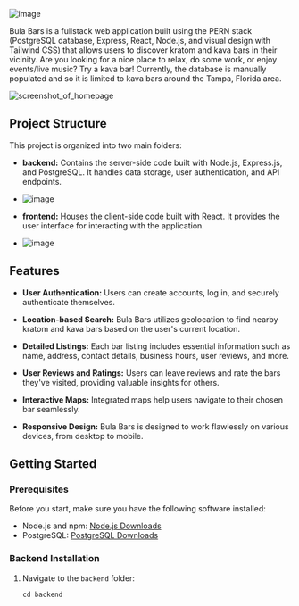 
![image](https://github.com/Hayden-git/capstone-project/assets/105612431/f08b3e2d-c9f0-4526-9f2c-397966198329)

Bula Bars is a fullstack web application built using the PERN stack (PostgreSQL database, Express, React, Node.js, and visual design with Tailwind CSS) that allows users to discover kratom and kava bars in their vicinity. Are you looking for a nice place to relax, do some work, or enjoy events/live music? Try a kava bar! Currently, the database is manually populated and so it is limited to kava bars around the Tampa, Florida area. 

![screenshot_of_homepage](https://github.com/Hayden-git/capstone-project/assets/105612431/8773f12e-22dd-4ae6-b0b6-ba388baafa80)


## Project Structure

This project is organized into two main folders:

- **backend:** Contains the server-side code built with Node.js, Express.js, and PostgreSQL. It handles data storage, user authentication, and API endpoints.
- ![image](https://github.com/Hayden-git/capstone-project/assets/105612431/40124e53-3d7f-41cb-9567-3efbe0a7f479)

- **frontend:** Houses the client-side code built with React. It provides the user interface for interacting with the application.
- ![image](https://github.com/Hayden-git/capstone-project/assets/105612431/bdf74cf8-473e-4027-9c38-029ce6a62988)

## Features

- **User Authentication:** Users can create accounts, log in, and securely authenticate themselves.

- **Location-based Search:** Bula Bars utilizes geolocation to find nearby kratom and kava bars based on the user's current location.

- **Detailed Listings:** Each bar listing includes essential information such as name, address, contact details, business hours, user reviews, and more.

- **User Reviews and Ratings:** Users can leave reviews and rate the bars they've visited, providing valuable insights for others.

- **Interactive Maps:** Integrated maps help users navigate to their chosen bar seamlessly.

- **Responsive Design:** Bula Bars is designed to work flawlessly on various devices, from desktop to mobile.

## Getting Started

### Prerequisites

Before you start, make sure you have the following software installed:

- Node.js and npm: [Node.js Downloads](https://nodejs.org/en/download/)
- PostgreSQL: [PostgreSQL Downloads](https://www.postgresql.org/download/)

### Backend Installation

1. Navigate to the `backend` folder:

   ```shell
   cd backend
